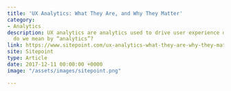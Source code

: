 ```yaml
---
title: 'UX Analytics: What They Are, and Why They Matter'
category:
- Analytics
description: UX analytics are analytics used to drive user experience design. But what exactly
  do we mean by “analytics”?
link: https://www.sitepoint.com/ux-analytics-what-they-are-why-they-matter/
site: Sitepoint
type: Article
date: 2017-12-11 00:00:00 +0000
image: "/assets/images/sitepoint.png"

---
```

